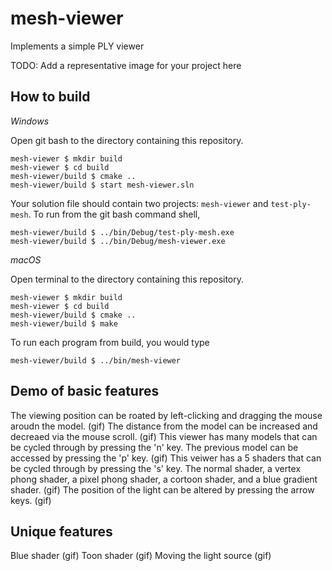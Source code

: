 # mesh-viewer

Implements a simple PLY viewer

TODO: Add a representative image for your project here

## How to build

*Windows*

Open git bash to the directory containing this repository.

```
mesh-viewer $ mkdir build
mesh-viewer $ cd build
mesh-viewer/build $ cmake ..
mesh-viewer/build $ start mesh-viewer.sln
```

Your solution file should contain two projects: `mesh-viewer` and `test-ply-mesh`.
To run from the git bash command shell, 

```
mesh-viewer/build $ ../bin/Debug/test-ply-mesh.exe
mesh-viewer/build $ ../bin/Debug/mesh-viewer.exe
```

*macOS*

Open terminal to the directory containing this repository.

```
mesh-viewer $ mkdir build
mesh-viewer $ cd build
mesh-viewer/build $ cmake ..
mesh-viewer/build $ make
```

To run each program from build, you would type

```
mesh-viewer/build $ ../bin/mesh-viewer
```

## Demo of basic features

The viewing position can be roated by left-clicking and dragging the mouse aroudn the model.
(gif)
The distance from the model can be increased and decreaed via the mouse scroll.
(gif)
This viewer has many models that can be cycled through by pressing the 'n' key. The previous model can be accessed by pressing the 'p' key.
(gif)
This veiwer has a 5 shaders that can be cycled through by pressing the 's' key. The normal shader, a vertex phong shader, a pixel phong shader, a cortoon shader, and a blue gradient shader.
(gif)
The position of the light can be altered by pressing the arrow keys.
(gif)

## Unique features 

Blue shader (gif)
Toon shader (gif)
Moving the light source (gif)
<!-- Cycle through material colors (gif) -->
<!-- Cycle through light colors (gif) -->
